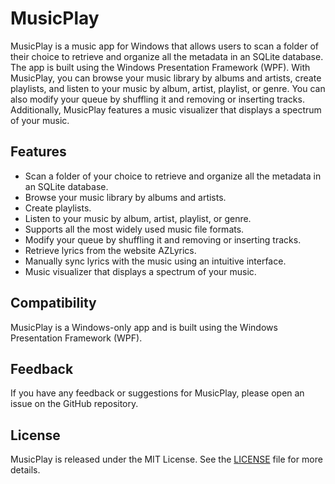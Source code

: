 # MusicPlay

MusicPlay is a music app for Windows that allows users to scan a folder of their choice to retrieve and organize all the metadata in an SQLite database. 
The app is built using the Windows Presentation Framework (WPF). With MusicPlay, you can browse your music library by albums and artists, create playlists,
and listen to your music by album, artist, playlist, or genre. You can also modify your queue by shuffling it and removing or inserting tracks. 
Additionally, MusicPlay features a music visualizer that displays a spectrum of your music.

## Features

- Scan a folder of your choice to retrieve and organize all the metadata in an SQLite database.
- Browse your music library by albums and artists.
- Create playlists.
- Listen to your music by album, artist, playlist, or genre.
- Supports all the most widely used music file formats.
- Modify your queue by shuffling it and removing or inserting tracks.
- Retrieve lyrics from the website AZLyrics.
- Manually sync lyrics with the music using an intuitive interface.
- Music visualizer that displays a spectrum of your music.

## Compatibility

MusicPlay is a Windows-only app and is built using the Windows Presentation Framework (WPF).

## Feedback

If you have any feedback or suggestions for MusicPlay, please open an issue on the GitHub repository.

## License

MusicPlay is released under the MIT License. See the [LICENSE](https://github.com/example-user/musicplay/blob/main/LICENSE) file for more details.
